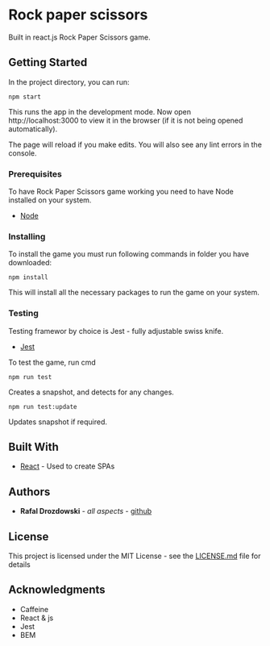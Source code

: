 # Rock paper scissors

Built in react.js Rock Paper Scissors game.

## Getting Started

In the project directory, you can run:

```
npm start
```

This runs the app in the development mode.
Now open http://localhost:3000 to view it in the browser (if it is not being opened automatically).

The page will reload if you make edits.
You will also see any lint errors in the console.

### Prerequisites

To have Rock Paper Scissors game working you need to have Node installed on your system.

* [Node](https://nodejs.org/en/)

### Installing

To install the game you must run following commands in folder you have downloaded:

```
npm install
```

This will install all the necessary packages to run the game on your system.

### Testing

Testing framewor by choice is Jest - fully adjustable swiss knife. 

* [Jest](https://jestjs.io/)

To test the game, run cmd

```
npm run test
```
 Creates a snapshot, and detects for any changes.
 
 ```
npm run test:update
```

Updates snapshot if required.

## Built With

* [React](https://reactjs.org/) - Used to create SPAs 

## Authors

* **Rafal Drozdowski** - *all aspects* - [github](https://github.com/drozdek)


## License

This project is licensed under the MIT License - see the [LICENSE.md](LICENSE.md) file for details

## Acknowledgments

* Caffeine
* React & js
* Jest
* BEM
